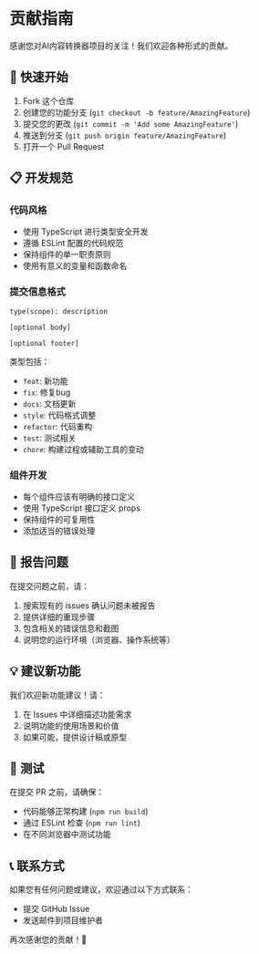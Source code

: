 # 贡献指南

感谢您对AI内容转换器项目的关注！我们欢迎各种形式的贡献。

## 🚀 快速开始

1. Fork 这个仓库
2. 创建您的功能分支 (`git checkout -b feature/AmazingFeature`)
3. 提交您的更改 (`git commit -m 'Add some AmazingFeature'`)
4. 推送到分支 (`git push origin feature/AmazingFeature`)
5. 打开一个 Pull Request

## 📋 开发规范

### 代码风格
- 使用 TypeScript 进行类型安全开发
- 遵循 ESLint 配置的代码规范
- 保持组件的单一职责原则
- 使用有意义的变量和函数命名

### 提交信息格式
```
type(scope): description

[optional body]

[optional footer]
```

类型包括：
- `feat`: 新功能
- `fix`: 修复bug
- `docs`: 文档更新
- `style`: 代码格式调整
- `refactor`: 代码重构
- `test`: 测试相关
- `chore`: 构建过程或辅助工具的变动

### 组件开发
- 每个组件应该有明确的接口定义
- 使用 TypeScript 接口定义 props
- 保持组件的可复用性
- 添加适当的错误处理

## 🐛 报告问题

在提交问题之前，请：

1. 搜索现有的 issues 确认问题未被报告
2. 提供详细的重现步骤
3. 包含相关的错误信息和截图
4. 说明您的运行环境（浏览器、操作系统等）

## 💡 建议新功能

我们欢迎新功能建议！请：

1. 在 Issues 中详细描述功能需求
2. 说明功能的使用场景和价值
3. 如果可能，提供设计稿或原型

## 🧪 测试

在提交 PR 之前，请确保：

- 代码能够正常构建 (`npm run build`)
- 通过 ESLint 检查 (`npm run lint`)
- 在不同浏览器中测试功能

## 📞 联系方式

如果您有任何问题或建议，欢迎通过以下方式联系：

- 提交 GitHub Issue
- 发送邮件到项目维护者

再次感谢您的贡献！🎉